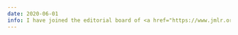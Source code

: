```yaml
---
date: 2020-06-01
info: I have joined the editorial board of <a href="https://www.jmlr.org/">JMLR</a> as a reviewer
---
```


